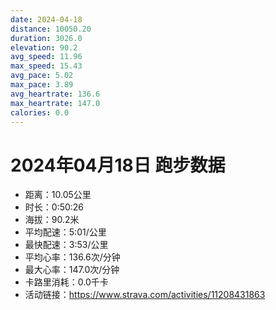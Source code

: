 ```yaml
---
date: 2024-04-18
distance: 10050.20
duration: 3026.0
elevation: 90.2
avg_speed: 11.96
max_speed: 15.43
avg_pace: 5.02
max_pace: 3.89
avg_heartrate: 136.6
max_heartrate: 147.0
calories: 0.0
---
```


# 2024年04月18日 跑步数据

- 距离：10.05公里
- 时长：0:50:26
- 海拔：90.2米
- 平均配速：5:01/公里
- 最快配速：3:53/公里
- 平均心率：136.6次/分钟
- 最大心率：147.0次/分钟
- 卡路里消耗：0.0千卡
- 活动链接：https://www.strava.com/activities/11208431863
